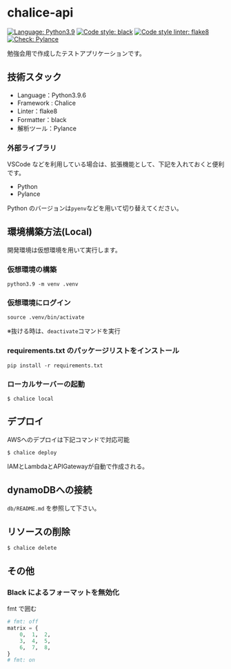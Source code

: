 # chalice-api

[![Language: Python3.9](https://img.shields.io/badge/Language-Python3.9-blue)](https://github.com/python)
[![Code style: black](https://img.shields.io/badge/code%20style-black-000000.svg)](https://github.com/psf/black)
[![Code style linter: flake8](https://img.shields.io/badge/Code%20style%20linter-flake8-lightgrey)](https://github.com/PyCQA/flake8)
[![Check: Pylance](https://img.shields.io/badge/Check-Pylance-red)](https://github.com/microsoft/pylance-release)

勉強会用で作成したテストアプリケーションです。

## 技術スタック

- Language：Python3.9.6
- Framework : Chalice
- Linter：flake8
- Formatter：black
- 解析ツール：Pylance

### 外部ライブラリ

VSCode などを利用している場合は、拡張機能として、下記を入れておくと便利です。

- Python
- Pylance

Python のバージョンは`pyenv`などを用いて切り替えてください。

## 環境構築方法(Local)

開発環境は仮想環境を用いて実行します。

### 仮想環境の構築

```
python3.9 -m venv .venv
```

### 仮想環境にログイン

```
source .venv/bin/activate
```

※抜ける時は、`deactivate`コマンドを実行

### requirements.txt のパッケージリストをインストール

```
pip install -r requirements.txt
```

### ローカルサーバーの起動

```
$ chalice local
```

## デプロイ

AWSへのデプロイは下記コマンドで対応可能

```
$ chalice deploy
```

IAMとLambdaとAPIGatewayが自動で作成される。

## dynamoDBへの接続

`db/README.md` を参照して下さい。

## リソースの削除

```
$ chalice delete
```


## その他

### Black によるフォーマットを無効化

fmt で囲む

```python
# fmt: off
matrix = {
    0,  1,  2,
    3,  4,  5,
    6,  7,  8,
}
# fmt: on
```
